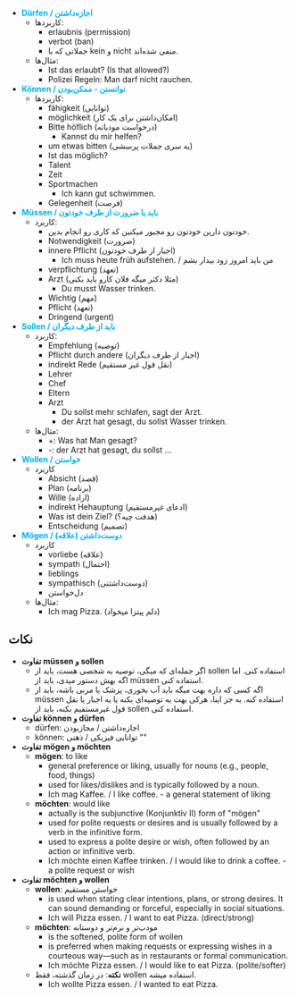 
- **<font color="#00b0f0">Dürfen / اجازه‌داشتن</font>**
	- کاربردها: 
		- erlaubnis (permission)
		- verbot (ban)
		- جملاتی که با kein و nicht منفی شده‌اند.
	- مثال‌ها:
		- Ist das erlaubt? (Is that allowed?)
		- Polizei Regeln: Man darf nicht rauchen.
- **<font color="#00b0f0">Können / توانستن - ممکن‌بودن</font>**
	- کاربردها:
		- fähigkeit (توانایی)
		- möglichkeit (امکان‌داشتن برای یک کار)
		- Bitte höflich (درخواست مودبانه)
			- Kannst du mir helfen?
		- um etwas bitten (یه سری جملات پرسشی)
		- Ist das möglich? 
		- Talent
		- Zeit
		- Sportmachen
			- Ich kann gut schwimmen.
		- Gelegenheit (فرصت)
- **<font color="#00b0f0">Müssen / باید یا ضرورت از طرف خودتون</font>**
	- کاربرد:
		- خودتون دارین خودتون رو مجبور میکنین که کاری رو انجام بدین.
		- Notwendigkeit (ضرورت)
		- innere Pflicht (اجبار از طرف خودتون)
			- Ich muss heute früh aufstehen. / من باید امروز زود بیدار بشم
		- verpflichtung (تعهد)
		- Arzt (مثلا دکتر میگه فلان کارو باید بکنی)
			- Du musst Wasser trinken.
		- Wichtig (مهم)
		- Pflicht (تعهد)
		- Dringend (urgent)
- **<font color="#00b0f0">Sollen / باید از طرف دیگران</font>**
	- کاربرد:
		- Empfehlung (توصیه)
		- Pflicht durch andere (اجبار از طرف دیگران)
		- indirekt Rede (نقل قول غیر مستقیم)
		- Lehrer
		- Chef
		- Eltern
		- Arzt
			- Du sollst mehr schlafen, sagt der Arzt.
			- der Arzt hat gesagt, du sollst Wasser trinken.
	- مثال‌ها:
		- +: Was hat Man gesagt?
		- -: der Arzt hat gesagt, du sollst ...
- **<font color="#00b0f0">Wollen / خواستن</font>**
	- کاربرد
		- Absicht (قصد)
		- Plan (برنامه)
		- Wille (اراده)
		- indirekt Hehauptung (ادعای غیرمستقیم)
		- Was ist dein Ziel? (هدفت چیه؟)
		- Entscheidung (تصمیم)
- **<font color="#00b0f0">Mögen / دوست‌داشتن (علاقه)</font>**
	- کاربرد
		- vorliebe (علاقه)
		- sympath (احتمال)
		- lieblings
		- sympathisch (دوست‌داشتنی)
		- دل‌خواستن
	- مثال‌ها:
		- Ich mag Pizza. (دلم پیتزا میخواد)
## نکات

- **تفاوت müssen و sollen**
	- اگر جمله‌ای که میگی، توصیه به شخصی هست، باید از sollen استفاده کنی. اما اگه بهش دستور میدی، باید از müssen استفاده کنی.
	- اگه کسی که داره بهت میگه باید آب بخوری، پزشک یا مربی باشه، باید از müssen استفاده کنه. به جز اینا، هرکی بهت یه توصیه‌ای بکنه یا یه اجبار یا نقل قول غیرمستقیم بکنه، باید از sollen استفاده کنی.
- **تفاوت können و dürfen**
	- dürfen: اجازه‌داشتن / مجاز‌بودن
	- können: توانایی فیزیکی / ذهنی ""
- **تفاوت mögen و möchten**
	- **mögen**: to like
		- general preference or liking, usually for nouns (e.g., people, food, things)
		- used for likes/dislikes and is typically followed by a noun.
		- Ich mag Kaffee. / I like coffee. - a general statement of liking
	- **möchten**: would like 
		- actually is the subjunctive (Konjunktiv II) form of "mögen"
		- used for polite requests or desires and is usually followed by a verb in the infinitive form.
		- used to express a polite desire or wish, often followed by an action or infinitive verb.
		- Ich möchte einen Kaffee trinken. / I would like to drink a coffee. - a polite request or wish
- **تفاوت möchten و wollen**
	- **wollen**: خواستن مستقیم
		- is used when stating clear intentions, plans, or strong desires. It can sound demanding or forceful, especially in social situations.
		- Ich will Pizza essen. / I want to eat Pizza. (direct/strong)
	- **möchten**: مودب‌تر و نرم‌تر و دوستانه
		- is the softened, polite form of wollen
		- is preferred when making requests or expressing wishes in a courteous way—such as in restaurants or formal communication.
		- Ich möchte Pizza essen. / I would like to eat Pizza. (polite/softer)
	- **نکته**: در زمان گذشته، فقط wollen استفاده میشه.
		- Ich wollte Pizza essen. / I wanted to eat Pizza.